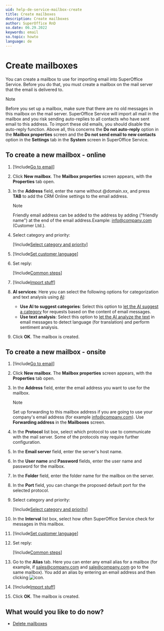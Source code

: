 ```yaml
---
uid: help-de-service-mailbox-create
title: Create mailboxes
description: Create mailboxes
author: SuperOffice RnD
so.date: 06.29.2022
keywords: email
so.topic: howto
language: de
---
```


# Create mailboxes

You can create a mailbox to use for importing email into SuperOffice Service. Before you do that, you must create a mailbox on the mail server that the email is delivered to.

> [!NOTE]
> Before you set up a mailbox, make sure that there are no old messages in this mailbox on the mail server. SuperOffice Service will import all mail in the mailbox and you risk sending auto-replies to all contacts who have sent email to this address. To import these old emails, you should disable the auto-reply function. Above all, this concerns the **Do not auto-reply** option in the **Mailbox properties** screen and the **Do not send email to new contacts** option in the **Settings** tab in the **System** screen in SuperOffice Service.

## To create a new mailbox - online

1. [!include[Go to email](includes/goto-email.md)]

1. Click **New mailbox**. The **Mailbox properties** screen appears, with the **Properties** tab open.

1. In the **Address** field, enter the name without @domain.xx, and press **TAB** to add the CRM Online settings to the email address.

    > [!NOTE]
    > Friendly email address can be added to the address by adding ("friendly name") at the end of the email address.Example: info@company.com (Customer Ltd.).

1. Select category and priority:

    [!include[Select category and priority](includes/step-select-category-priority.md)]

1. [!include[Set customer language](includes/step-set-language.md)]

1. Set reply:

    [!include[Common steps](includes/step-set-reply.md)]

1. [!include[Import stuff](includes/step-import.md)]

1. **AI services**: Here you can select the following options for categorization and text analysis using [AI][4]:

    * **Use AI to suggest categories**: Select this option to [let the AI suggest a category][3] for requests based on the content of email messages.
    * **Use text analysis**: Select this option to [let the AI analyze the text][2] in email messages to detect language (for translation) and perform sentiment analysis.

1. Click **OK**. The mailbox is created.

## To create a new mailbox - onsite

1. [!include[Go to email](includes/goto-email.md)]

1. Click **New mailbox**. The **Mailbox properties** screen appears, with the **Properties** tab open.

1. In the **Address** field, enter the email address you want to use for the mailbox.

    > [!NOTE]
    > Set up forwarding to this mailbox address if you are going to use your company's email address (for example info@company.com). Use **Forwarding address** in the **Mailboxes** screen.

1. In the **Protocol** list box, select which protocol to use to communicate with the mail server. Some of the protocols may require further configuration.

1. In the **Email server** field, enter the server's host name.

1. In the **User name** and **Password** fields, enter the user name and password for the mailbox.

1. In the **Folder** field, enter the folder name for the mailbox on the server.

1. In the **Port** field, you can change the proposed default port for the selected protocol.

1. Select category and priority:

    [!include[Select category and priority](includes/step-select-category-priority.md)]

1. In the **Interval** list box, select how often SuperOffice Service check for messages in this mailbox.

1. [!include[Set customer language](includes/step-set-language.md)]

1. Set reply:

    [!include[Common steps](includes/step-set-reply.md)]

1. Go to the **Alias** tab. Here you can enter any email alias for a mailbox (for example, if sales@company.com and sale@company.com go to the same mailbox). You add an alias by entering an email address and then clicking ![icon][img1].

1. [!include[Import stuff](includes/step-import.md)]

1. Click **OK**. The mailbox is created.

## What would you like to do now?

* [Delete mailboxes][1]

<!-- Referenced links -->
[1]: delete-mailbox.md
[2]: ../../../ai/learn/text-analysis.md
[3]: ../../../ai/learn/categorization.md
[4]: ../../../ai/learn/index.md

<!-- Referenced images -->
[img1]: ../../../../media/icons/btn-add.png

